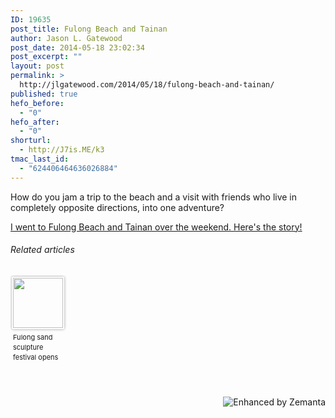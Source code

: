 ```yaml
---
ID: 19635
post_title: Fulong Beach and Tainan
author: Jason L. Gatewood
post_date: 2014-05-18 23:02:34
post_excerpt: ""
layout: post
permalink: >
  http://jlgatewood.com/2014/05/18/fulong-beach-and-tainan/
published: true
hefo_before:
  - "0"
hefo_after:
  - "0"
shorturl:
  - http://J7is.ME/k3
tmac_last_id:
  - "624406464636026884"
---
```

How do you jam a trip to the beach and a visit with friends who live in completely opposite directions, into one adventure?

<!-- Place this tag where you want the widget to render. -->
<div class="g-post" data-href="https://plus.google.com/108098330393589915102/posts/Wnp5kzEQwr2">
<div data-ajax="{'url':'https://plus.google.com/108098330393589915102/posts/Wnp5kzEQwr2','embed':'&lt;a class=&quot;embedly-card&quot; href=&quot;https://plus.google.com/108098330393589915102/posts/Wnp5kzEQwr2&quot;&gt;I went to Fulong Beach and Tainan over the weekend. Here's the story!&lt;/a&gt;'}"><a class="embedly-card" href="https://plus.google.com/108098330393589915102/posts/Wnp5kzEQwr2">I went to Fulong Beach and Tainan over the weekend. Here's the story!</a></div>
</div>
<h6 class="zemanta-related-title" style="font-size: 1em;">Related articles</h6>
<ul class="zemanta-article-ul zemanta-article-ul-image" style="margin: 0; padding: 0; overflow: hidden;">
	<li class="zemanta-article-ul-li-image zemanta-article-ul-li" style="padding: 0; background: none; list-style: none; display: block; float: left; vertical-align: top; text-align: left; width: 84px; font-size: 11px; margin: 2px 10px 10px 2px;"><a style="box-shadow: 0px 0px 4px #999; padding: 2px; display: block; border-radius: 2px; text-decoration: none;" href="http://www.wantchinatimes.com/news-subclass-cnt.aspx?id=20140504000061&amp;cid=1801&amp;MainCatID=0" target="_blank"><img style="padding: 0; margin: 0; border: 0; display: block; width: 80px; max-width: 100%;" src="http://jlgatewood.com/wp-content/uploads/2014/05/268545114_80_80.jpg" alt="" /></a><a style="display: block; overflow: hidden; text-decoration: none; line-height: 12pt; height: 83px; padding: 5px 2px 0 2px; background-image: none;" href="http://www.wantchinatimes.com/news-subclass-cnt.aspx?id=20140504000061&amp;cid=1801&amp;MainCatID=0" target="_blank">Fulong sand sculpture festival opens</a></li>
</ul>
<div class="zemanta-pixie" style="margin-top: 10px; height: 15px;"><a class="zemanta-pixie-a" title="Enhanced by Zemanta" href="http://www.zemanta.com/?px"><img class="zemanta-pixie-img" style="border: none; float: right;" src="http://img.zemanta.com/zemified_h.png?x-id=a1db2901-cde9-4817-8a0f-9d760bac5cb7" alt="Enhanced by Zemanta" /></a></div>